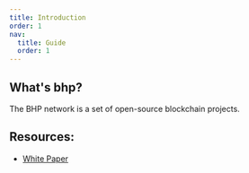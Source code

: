 ```yaml
---
title: Introduction
order: 1
nav:
  title: Guide
  order: 1
---
```


## What's bhp?

The BHP network is a set of open-source blockchain projects.

## Resources:

- [White Paper](https://bhpnet.io/)
